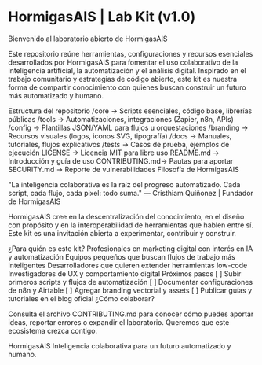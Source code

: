 # HormigasAIS | Lab Kit (v1.0) 

Bienvenido al laboratorio abierto de HormigasAIS

Este repositorio reúne herramientas, configuraciones y recursos esenciales desarrollados por HormigasAIS para fomentar el uso colaborativo de la inteligencia artificial, la automatización y el análisis digital. Inspirado en el trabajo comunitario y estrategias de código abierto, este kit es nuestra forma de compartir conocimiento con quienes buscan construir un futuro más automatizado y humano.

Estructura del repositorio /core -> Scripts esenciales, código base, librerías públicas /tools -> Automatizaciones, integraciones (Zapier, n8n, APIs) /config -> Plantillas JSON/YAML para flujos u orquestaciones /branding -> Recursos visuales (logos, iconos SVG, tipografía) /docs -> Manuales, tutoriales, flujos explicativos /tests -> Casos de prueba, ejemplos de ejecución LICENSE -> Licencia MIT para libre uso README.md -> Introducción y guía de uso CONTRIBUTING.md-> Pautas para aportar SECURITY.md -> Reporte de vulnerabilidades Filosofía de HormigasAIS 

"La inteligencia colaborativa es la raíz del progreso automatizado. Cada script, cada flujo, cada pixel: todo suma."
— Cristhiam Quiñonez | Fundador de HormigasAIS

HormigasAIS cree en la descentralización del conocimiento, en el diseño con propósito y en la interoperabilidad de herramientas que hablen entre sí. Este kit es una invitación abierta a experimentar, contribuir y construir.

¿Para quién es este kit? Profesionales en marketing digital con interés en IA y automatización Equipos pequeños que buscan flujos de trabajo más inteligentes Desarrolladores que quieren extender herramientas low-code Investigadores de UX y comportamiento digital Próximos pasos [ ] Subir primeros scripts y flujos de automatización [ ] Documentar configuraciones de n8n y Airtable [ ] Agregar branding vectorial y assets [ ] Publicar guías y tutoriales en el blog oficial ¿Cómo colaborar? 

Consulta el archivo CONTRIBUTING.md para conocer cómo puedes aportar ideas, reportar errores o expandir el laboratorio. Queremos que este ecosistema crezca contigo.

HormigasAIS
Inteligencia colaborativa para un futuro automatizado y humano.

